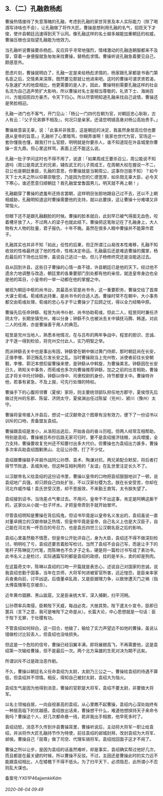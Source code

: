 ## 3.（二）孔融救杨彪
曹操热情接待了失意落魄的孔融，考虑到孔融的家世背景及本人实际能力（除了喝酒写诗啥也不会），让孔融做了将作大匠。曹操是想利用孔融的名气，招揽天下才俊，使许县朝廷迅速得到天下认同。像孔融这样的名士越多越能加重朝廷的权威，曹操压根也没指望孔融能为他效力。



当孔融听说曹操要杀杨彪，反应异乎寻常地强烈，情绪激动的孔融连朝服都来不及穿，穿着一身便服就急匆匆来找曹操，替杨彪求情。曹操听说孔融急着要见自己，颇感意外。



思虑片刻，曹操就明白了，孔融一定是来给杨彪求情的，杨家跟孔家都是书香门第名臣之后，交情素来深厚。既然要见那就让他进来吧。这时的曹操可谓求贤若渴，与急速扩大的地盘相比，他更需要的是人才。因此，曹操特别需要孔融这样的社会名流为自己造声势扩大影响，所以曹操对名士是相当尊敬的，礼贤下士、海纳百川，方能招揽四方豪杰，令天下归心。所以尽管明知道孔融来找自己说情，曹操还是笑脸相迎。



孔融一进门也不客气，开门见山：「杨公一门四代在朝为官，对朝廷忠心耿耿，古人有云：『父子兄弟罪不相及』，何况只是亲家。还请您明镜高悬对杨公高抬贵手。」



曹操故意装无辜，说：「此事并非我意，这是朝廷的决定，我虽然身居高位但也要遵从皇帝的旨意。」孔融听了心里暗骂，你糊弄谁啊！我家也世代为官，官场这一套你懂我也懂，跟我打什么官腔，明明就是你要杀人，谁不知道现在许县城里你曹操一言九鼎。但心里这样骂，表面上还不能这么说。



孔融一肚子学问这时也不得不用了，说道：「如果周成王要杀召公，周公能说不知道吗（周公是周武王的兄弟，辅佐武王的儿子周成王，在周朝大权在握说一不二，召公也是朝廷重臣，孔融的意思，你曹操就是当朝周公，这事你岂能不知）？如今天下士大夫之所以仰慕崇敬您，乃是因为您的仁德宽厚，如杀戮无辜大臣，必令天下寒心，谁还愿意归顺朝廷？我孔融堂堂鲁国男儿，明天就不再上朝！」



孔融戳穿了曹操的遮羞布还扬言罢朝，这样明目张胆地跟自己过不去，还以不上朝相威胁，孔融明知道这时曹操需要他的支持，就以此要挟，这让曹操十分难堪又非常恼火。



但眼下还不是跟孔融翻脸的时候。曹操的脸本就白，此刻早已被气得面无血色，咬着槽牙放了人，不过两人的梁子也就此结下。曹操把这笔账记在了孔融身上，大人物有大人物的肚量，君子报仇、十年不晚。虽然在很多人眼中曹操并不能算作君子。



孔融其实也并非不知「如此」任性的后果，但正所谓江山易改本性难移，孔融不知收敛的性格最终送了他的性命，性格决定命运。孔融最后还是难逃曹操的魔掌，杨彪最后的下场也比较惨，虽说自己逃过一劫，但儿子杨修终究还是没能逃过去。



自从回到许县，这些日子曹操的心情一直不错，许县朝廷已是他的天下。经过他不遗余力地调整与改造，朝廷里的各重要部门到处都有他的亲信，就连皇帝身边也全是他的耳目，小皇帝的一举一动都在他的掌握之中。



被视为朝廷中枢的尚书台，其最高长官是尚书令，这一重要职务，曹操交给了首席大谋士荀彧。荀彧练达持重，是尚书令的合适人选。曹操时常不在朝中，大小事务都交由荀彧处理，荀彧的忠心与才干让曹操少了后顾之忧，得以全力经略中原。



曹操先后任命钟繇、程昱为尚书仆射、尚书协助荀彧，但此二人，程昱同时兼任济阴太守，长期坐镇兖州，难以分身；钟繇不久也被派去关中镇抚马腾、韩遂。对此二人的任用，亦是曹操善于用人的典范。



程昱是兖州当地人，熟悉本地情况，在与吕布的两年争战中，程昱的胆识、忠诚、才干逐一得到检验，将兖州交付此人，实乃明智之举。



而派钟繇去关中也是事出有因，钟繇曾在朝中做过黄门侍郎，那时朝廷尚在长安，正值李傕、郭汜叛乱引发长安之乱。当时曹操刚当上兖州牧，派使者前往长安朝觐，李傕、郭汜本想扣留曹操来使，是钟繇从中斡旋，为曹操美言。钟繇因在长安日久，熟知关中事务，而荀彧也多次向曹操推荐钟繇，加之之前的出言相助，曹操这才将关中托付钟繇，钟繇以侍中、司隶校尉的身份，持节都督关中。曹操特许他，若事有紧急，不及上报，可先行处理的特权。



曹操手下的心腹将领曹（夏侯）家将，则主要统领部队担任地方郡守，夏侯惇先后做过兖州的东郡、陈留、济阴太守，夏侯渊出任过陈留（兖州）、颍川（豫州）太守。



曹操将皇帝接入许县后，想试一试汉献帝这个图章有没有效力，便下了一份诏书以训斥的口吻，责备盟友袁绍。



曹操跟袁绍是发小，从洛阳出逃后，开始各自的奋斗历程。但两人经常互相帮助，特别是袁绍，曹操被吕布抄后路无家可归时，要不是袁绍接济钱粮，派兵增援，全力支持，曹操要收复兖州还不知要付出多大代价。但曹操也为袁绍出力甚多，曹操多次率兵助袁绍围剿黑山、北征公孙瓒，打了不少仗。



袁绍跟曹操联手并肩作战同公孙瓒、袁术、陶谦对抗，两兄弟配合默契，将后者打得节节败退、丢城失地，但这种互相利用的「友谊」在乱世里注定长久不了。



以汉献帝名义给袁绍的这份诏书里，曹操以皇帝的口吻把袁绍狠狠地训了一顿，说袁绍地广兵强，却只顾自己四处扩张，不以汉家社稷为念。朕在长安受苦，你却在河北作威作福！袁氏世受汉恩，却不思报效，不来勤王救驾，太令朕失望了。



袁绍接到诏书，当场差点气晕过去。不用问，皇帝干不出这事，肯定是阿瞒这厮干的，这家伙从小就一肚子坏水。才把皇帝弄到手就开始冒坏。



尽管袁绍明知是曹操在背后捣鬼，但诏书毕竟是以皇帝名义发出的，袁绍虽说一直对董卓拥立的汉献帝缺乏热情，但皇帝毕竟是皇帝，自己名义上也是大汉臣子，自己能在河北有一呼百应的号召力，也是袁氏四世三公汉朝名臣之后的影响。



袁绍心里虽然极不情愿，但皇帝公开批评自己，身为大臣，袁绍还不得不做深刻检讨。明明吃了亏，袁绍还要苦着脸写检讨。当然了袁绍不会自己写，而是让手下的笔杆子陈琳捉刀代笔，而陈琳也不负才子之名，硬是将一篇检讨书写成了表功书。此书名义上是检讨，实际通篇写的都是袁绍的政绩，挂的是羊头，卖的却是狗肉。



在这篇奇文中，陈琳以袁绍的口吻一开篇就是表忠心，述说自己对国家的忠诚，说我袁绍忠勤于国事，当年在京师，大将军何进被宦官所害，远近惶恐，是臣亲率家兵奋勇向前，讨平凶逆。后值董卓乱政，又是臣据理力争，以致惨遭灭门之祸（指太傅袁隗等在京被杀）。



近年黄巾猖獗、黑山跋扈，又是臣亲统大军，深入捕剿，扫平河朔。



公孙瓒率兵南侵，臣赖陛下天威，每战必克，大挫其势。陛下遣太仆宣令，臣即日罢兵（言下之意，我可是唯陛下之命是从）。长篇大论，中心思想就是一句话：臣于陛下无罪，于社稷有功。



不管袁绍如何辩白，这一回合，他输了，输给了实力声望远不如他的曹操，虽说认错做检讨比较丢人，但袁绍也没啥损失。



但这是一个危险的信号，曹操已经羽翼丰满，即将展翅高飞，不再需要他，这是袁绍第一次输给曹操，但不是最后一次。两个北方枭雄的生死对决为期不远矣。



所谓训斥不过是政治恶作剧。



不久，曹操以朝廷名义任命袁绍为太尉，太尉乃三公之一。曹操给袁绍的待遇不算低，但袁绍并不领情。相反，得知自己被封太尉，袁绍大为恼火。



袁绍生气是因为他得到消息，曹操的官职是大将军，袁绍不要太尉，非要做大将军。



以名士领袖自居，一向自视甚高的袁绍，从心里瞧不起曹操，袁绍内心深处始终有一种居高临下的优越感。袁绍放出话来，曹操想干什么，难道他想挟持天子来命令我吗？曹操这个人，好几次都命悬一线，若非我出手相救，他早死多时了。



袁绍动怒，消息不久传到许县曹操耳里，曹操听说后，主动将大将军一职让给袁绍，并派将作大匠孔融持节作为特使，前往袁绍的邺城封拜，改封袁绍为大将军、邺侯。曹操自己「屈尊」做了司空、代理车骑将军。袁绍找回面子这才不闹了。



曹操之所以让步，是因为袁绍的话虽然难听，却是事实，袁绍确实帮过他好几次，而且都是在最关键的时候，所以曹操不反驳。不过，主因还是曹操此时的实力远不能跟袁绍相比，人在矮檐下不得不低头。为了扫平天下，必须隐忍，此所谓小不忍则乱大谋也。



备案号:YX01P46ajjemkkKdm


###### 2020-06-04 09:49

